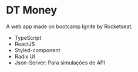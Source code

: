 # DT Money

A web app made on bootcamp Ignite by Rocketseat.

- TypeScript
- ReactJS
- Styled-component
- Radix UI
- Json-Server: Para simulações de API

